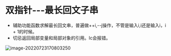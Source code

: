 # 双指针---最长回文子串

+ 辅助功能函数求解最长回文串，普遍做++i,--j操作，不管是输入i,i还是输入i，i + 1的时候。
+ 切忌返回局部变量和局部对象的引用。lc会报错。

![image-20220723170803250](https://zhanghao1004.oss-cn-hangzhou.aliyuncs.com/image-20220723170803250.png)

